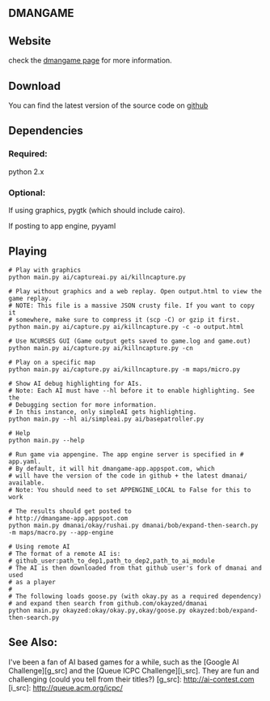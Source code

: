 DMANGAME
--------

## Website ##

check the [dmangame page][] for more information.

[dmangame page]:http://okayzed.github.com/dmangame

## Download ##

You can find the latest version of the source code on [github][]

[github]:http://github.com/okayzed/dmangame

## Dependencies ##

### Required: ###

python 2.x

### Optional: ###

If using graphics, pygtk (which should include cairo).

If posting to app engine, pyyaml


## Playing ##

    # Play with graphics
    python main.py ai/captureai.py ai/killncapture.py

    # Play without graphics and a web replay. Open output.html to view the game replay.
    # NOTE: This file is a massive JSON crusty file. If you want to copy it
    # somewhere, make sure to compress it (scp -C) or gzip it first.
    python main.py ai/capture.py ai/killncapture.py -c -o output.html

    # Use NCURSES GUI (Game output gets saved to game.log and game.out)
    python main.py ai/capture.py ai/killncapture.py -cn

    # Play on a specific map
    python main.py ai/capture.py ai/killncapture.py -m maps/micro.py

    # Show AI debug highlighting for AIs.
    # Note: Each AI must have --hl before it to enable highlighting. See the
    # Debugging section for more information.
    # In this instance, only simpleAI gets highlighting.
    python main.py --hl ai/simpleai.py ai/basepatroller.py

    # Help
    python main.py --help

    # Run game via appengine. The app engine server is specified in # app.yaml.
    # By default, it will hit dmangame-app.appspot.com, which
    # will have the version of the code in github + the latest dmanai/ available.
    # Note: You should need to set APPENGINE_LOCAL to False for this to work

    # The results should get posted to
    # http://dmangame-app.appspot.com
    python main.py dmanai/okay/rushai.py dmanai/bob/expand-then-search.py -m maps/macro.py --app-engine

    # Using remote AI
    # The format of a remote AI is:
    # github_user:path_to_dep1,path_to_dep2,path_to_ai_module
    # The AI is then downloaded from that github user's fork of dmanai and used
    # as a player
    #
    # The following loads goose.py (with okay.py as a required dependency)
    # and expand then search from github.com/okayzed/dmanai
    python main.py okayzed:okay/okay.py,okay/goose.py okayzed:bob/expand-then-search.py

See Also:
---------
I've been a fan of AI based games for a while, such as the [Google AI
Challenge][g_src] and the [Queue ICPC Challenge][i_src]. They are fun and challenging
(could you tell from their titles?)
[g_src]: http://ai-contest.com
[i_src]: http://queue.acm.org/icpc/

